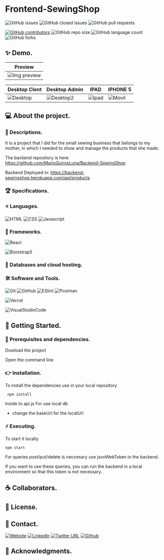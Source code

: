 # Frontend-SewingShop

![GitHub issues](https://img.shields.io/github/issues/MarioQuirosLuna/Frontend-SewingShop)
![GitHub closed issues](https://img.shields.io/github/issues-closed/MarioQuirosLuna/Frontend-SewingShop)
![GitHub pull requests](https://img.shields.io/github/issues-pr/MarioQuirosLuna/Frontend-SewingShop)

[![GitHub contributors](https://img.shields.io/github/contributors/MarioQuirosLuna/Frontend-SewingShop.svg?color=blue)](https://github.com/MarioQuirosLuna/Frontend-SewingShop/network)
![GitHub repo size](https://img.shields.io/github/repo-size/MarioQuirosLuna/Frontend-SewingShop)
![GitHub language count](https://img.shields.io/github/languages/count/MarioQuirosLuna/Frontend-SewingShop)
![GitHub forks](https://img.shields.io/github/forks/MarioQuirosLuna/Frontend-SewingShop)

## ✨ Demo.
|Preview|
|--|
|![Img preview](https://res.cloudinary.com/dusx4zdpz/image/upload/v1638990442/portfolio/portfolio/TallerdeCostura_jhuarb.png)|

|Desktop Clent|Desktop Admin|IPAD|IPHONE 5|
|--|--|--|--|
|![Desktop](https://user-images.githubusercontent.com/37676736/143901661-77a60b68-db66-4ebc-810c-caf82925b6e5.png)|![Desktop2](https://user-images.githubusercontent.com/37676736/143901677-3317b8da-0226-4fca-81ee-5fb79b281e65.png)|![Ipad](https://user-images.githubusercontent.com/37676736/143901704-4b5f6bf0-c8e2-419b-bfba-ecea82337631.png)|![Movil](https://user-images.githubusercontent.com/37676736/143901744-3c45c9b2-8eed-4449-9135-873143f01978.png)|


## 💻 About the project.

   ### 📜 Descriptions.
   
   It is a project that I did for the small sewing business that belongs to my mother, in which I needed to show and manage the products that she made.
   
   The backend repository is here: https://github.com/MarioQuirosLuna/Backend-SewingShop

   Backend Deployed in: https://backend-sewingshop.herokuapp.com/api/products
   
   ### 🏆 Specifications.

   ### ⭐ Languages.
   
  ![HTML](https://custom-icon-badges.herokuapp.com/badge/-HTML-%23E34F26?style=flat&logo=html5&logoColor=white&labelColor=111)
  ![CSS](https://custom-icon-badges.herokuapp.com/badge/-CSS-%231572b6?style=flat&logo=css3&logoColor=white&labelColor=111)
  ![Javascript](https://custom-icon-badges.herokuapp.com/badge/-JavaScript-%23F7DF1E?style=flat&logo=javascript&logoColor=white&labelColor=111)

   ### 🎨 Frameworks.
   
  ![React](https://custom-icon-badges.herokuapp.com/badge/-React-%2361DAFB?style=flat&logo=react&logoColor=white&labelColor=111)
  
  ![Bootstrap5](https://custom-icon-badges.herokuapp.com/badge/-Bootstrap5-%237952B3?style=flat&logo=bootstrap&logoColor=white&labelColor=111)

   ### 💾 Databases and cloud hosting.
  
   ### 🛠️ Software and Tools.
   
  ![Git](https://custom-icon-badges.herokuapp.com/badge/-Git-%23F05032?style=flat&logo=git&logoColor=white&labelColor=111)
  ![GitHub](https://custom-icon-badges.herokuapp.com/badge/-GitHub-%23181717?style=flat&logo=github&logoColor=white&labelColor=111)
  ![ESlint](https://custom-icon-badges.herokuapp.com/badge/-ESlint-%234B32C3?style=flat&logo=ESlint&logoColor=white&labelColor=111)
  ![Postman](https://custom-icon-badges.herokuapp.com/badge/-Postman-%23FF6C37?style=flat&logo=Postman&logoColor=white&labelColor=111)
  
  ![Vercel](https://custom-icon-badges.herokuapp.com/badge/-Vercel-%23000000?style=flat&logo=Vercel&logoColor=white&labelColor=111)

  ![VisualStudioCode](https://custom-icon-badges.herokuapp.com/badge/-VisualStudioCode-%23007ACC?style=flat&logo=VisualStudioCode&logoColor=white&labelColor=111)

## 🚀 Getting Started.

   ### 📌 Prerequisites and dependencies.
   
   Dowload the project

   Open the command line

   ### 👉 Installation.
   
   To install the dependencies use in your local repository

     npm install

   Inside to api.js
   For use local db
   * change the baseUrl for the localUrl

   ### ⚡ Executing.
   
   To start it locally
    
    npm start

   For queries post/put/delete is neccesary use jsonWebToken in the backend.
  
   If you want to use these queries, you can run the backend in a local environment so that this token is not necessary.

## ☕ Collaborators.

## 📝 License.

## 💬 Contact.

[![Website](https://img.shields.io/website?label=Portfolio&up_color=%231E0A46&up_message=Mario%20Quiros%20Luna%20Dev&url=https%3A%2F%2Fmarioql-dev.vercel.app%2F)](https://marioql-dev.vercel.app/)
[![LinkedIn](https://custom-icon-badges.herokuapp.com/badge/-LinkedIn%20Mario%20Quirós%20Luna-%230A66C2?style=flat&logo=LinkedIn&logoColor=white&labelColor=111)](https://www.linkedin.com/in/mario-quir%C3%B3s-luna-dev-b99050206/)
[![Twitter URL](https://img.shields.io/twitter/url?label=Twitter%20%40MarioQuirosL&style=social&url=https%3A%2F%2Ftwitter.com%2FMarioQuirosL)](https://twitter.com/MarioQuirosL)
[![Github](https://img.shields.io/github/followers/MarioQuirosLuna?label=Github&style=social)](https://github.com/MarioQuirosLuna)

## 💜 Acknowledgments.
